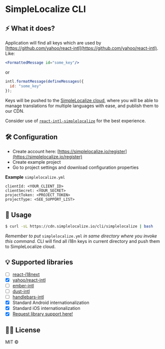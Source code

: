 # SimpleLocalize CLI

## ⚡️ What it does?

Application will find all keys which are used by [https://github.com/yahoo/react-intl](https://github.com/yahoo/react-intl). Like:

```jsx
<FormattedMessage id="some_key"/>
```

or

```javascript
intl.formatMessage(defineMessages({
  id: "some_key"
});
```

Keys will be pushed to the [SimpleLocalize cloud](https://app.simplelocalize.io/login), where you will be able to manage translations for multiple languages with ease, and publish them to our CDN.

Consider use of [`react-intl-simplelocalize`](https://github.com/simplelocalize/react-intl-simplelocalize) for the best experience.

## 🛠 Configuration

* Create account here: [https://simplelocalize.io/register](https://simplelocalize.io/register)
* Create example project
* Go to project settings and download configuration properties

**Example** `simplelocalize.yml`

```text
clientId: <YOUR_CLIENT_ID>
clientSecret: <YOUR_SECRET>
projectToken: <PROJECT_TOKEN>
projectType: <SEE_SUPPORT_LIST>
```

## 🚀 Usage

```bash
$ curl -sL https://cdn.simplelocalize.io/cli/simplelocalize | bash
```

_Remember to put_ `simplelocalize.yml` _in same directory where you invoke this command._ CLI will find all i18n keys in current directory and push them to SimpleLocalize cloud.

## 💡 Supported libraries

* [ ] [react-i18next](https://github.com/i18next/react-i18next)
* [x] [yahoo/react-intl](https://github.com/yahoo/react-intl)
* [ ] [ember-intl](https://github.com/ember-intl/ember-intl)
* [ ] [dust-intl](https://github.com/yahoo/dust-intl)
* [ ] [handlebars-intl](https://github.com/yahoo/handlebars-intl)
* [x] Standard Android internationalization
* [x] Standard iOS internationalization
* [x] [Request library support here!](https://github.com/simplelocalize/simplelocalize-cli/issues/new)

## 👩‍⚖️ License

MIT © 

